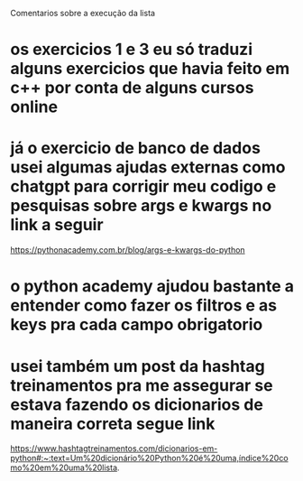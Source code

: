 Comentarios sobre a execução da lista
# os exercicios 1 e 3 eu só traduzi alguns exercicios que havia feito em c++ por conta de alguns cursos online
# já o exercicio de banco de dados usei algumas ajudas externas como chatgpt para corrigir meu codigo e pesquisas sobre args e kwargs no link a seguir
https://pythonacademy.com.br/blog/args-e-kwargs-do-python
# o python academy ajudou bastante a entender como fazer os filtros e as keys pra cada campo obrigatorio
# usei também um post da hashtag treinamentos pra me assegurar se estava fazendo os dicionarios de maneira correta segue link
https://www.hashtagtreinamentos.com/dicionarios-em-python#:~:text=Um%20dicionário%20Python%20é%20uma,índice%20como%20em%20uma%20lista.
